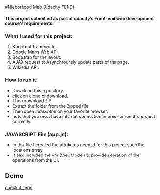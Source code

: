 #Nieborhood Map (Udacity FEND):
#### This project submitted as part of __udacity's Front-end web development__ course's requirements.

### What I used for this project:
1. Knockout framework.
2. Google Maps Web API.
3. Bootstrap for the layout.
4. AJAX request to Asynchrounsly update parts pf the page.
5. Wikiedia API.

### How to run it:
* Download this repository.
* click on clone or download.
* Then download ZIP.
* Extract the folder from the Zipped file.
* Then open *index.html* on your favorite browser.
* note that you must have internet connection in order to run this project correctly.

### JAVASCRIPT File (app.js):
* In this file I created the attributes needed for this project such the locations array.
* It also Included the vm (ViewModel) to provide sepration of the operations from the UI.

## Demo
[check it here!](https://najlaksa.github.io/fend-nighborhood-map/)